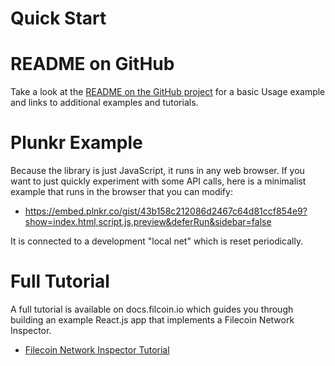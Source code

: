 # Quick Start

# README on GitHub

Take a look at the [README on the GitHub project](https://github.com/filecoin-shipyard/js-lotus-client/blob/master/README.md) for a basic Usage example and links to additional examples and tutorials.

# Plunkr Example

Because the library is just JavaScript, it runs in any web browser. If you want to just quickly experiment with some API calls, here is a minimalist example that runs in the browser that you can modify:

* https://embed.plnkr.co/gist/43b158c212086d2467c64d81ccf854e9?show=index.html,script.js,preview&deferRun&sidebar=false

It is connected to a development "local net" which is reset periodically.

# Full Tutorial

A full tutorial is available on docs.filcoin.io which guides you through building an example React.js app that implements a Filecoin Network Inspector.

* [Filecoin Network Inspector Tutorial](https://docs.filecoin.io/build/examples/network-inspector/overview/)